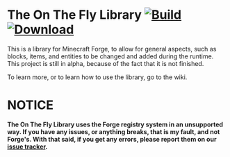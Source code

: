 # The On The Fly Library [![Build][3]][2] [![Download][4]][5]
This is a library for Minecraft Forge, to allow for general aspects, such as blocks, items, and entities to be changed and added during the runtime. This project is still in alpha, because of the fact that it is not finished.

To learn more, or to learn how to use the library, go to the wiki.

# **NOTICE**
**The On The Fly Library uses the Forge registry system in an unsupported way. If you have any issues, or anything breaks, that is my fault, and not Forge's. With that said, if you get any errors, please report them on our [issue tracker][1].**

  [1]: https://github.com/LousyLynx/On-The-Fly/issues
  [2]: https://travis-ci.org/LousyLynx/On-The-Fly
  [3]: https://travis-ci.org/LousyLynx/On-The-Fly.svg?branch=master
  [4]: https://api.bintray.com/packages/lousylynx/dev/On-The-Fly/images/download.svg
  [5]: https://bintray.com/lousylynx/dev/On-The-Fly/_latestVersion